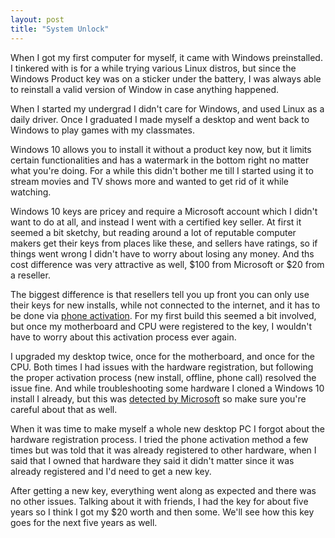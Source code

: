 ```yaml
---
layout: post
title: "System Unlock"
---
```


When I got my first computer for myself, it came with Windows preinstalled. I tinkered with is for a while trying various Linux distros, but since the Windows Product key was on a sticker under the battery, I was always able to reinstall a valid version of Window in case anything happened.

When I started my undergrad I didn't care for Windows, and used Linux as a daily driver. Once I graduated I made myself a desktop and went back to Windows to play games with my classmates.

Windows 10 allows you to install it without a product key now, but it limits certain functionalities and has a watermark in the bottom right no matter what you're doing. For a while this didn't bother me till I started using it to stream movies and TV shows more and wanted to get rid of it while watching.

Windows 10 keys are pricey and require a Microsoft account which I didn't want to do at all, and instead I went with a certified key seller. At first it seemed a bit sketchy, but reading around a lot of reputable computer makers get their keys from places like these, and sellers have ratings, so if things went wrong I didn't have to worry about losing any money. And ths cost difference was very attractive as well, $100 from Microsoft or $20 from a reseller.

The biggest difference is that resellers tell you up front you can only use their keys for new installs, while not connected to the internet, and it has to be done via [phone activation](https://support.microsoft.com/en-us/windows/product-activation-for-windows-online-support-telephone-numbers-35f6a805-1259-88b4-f5e9-b52cccef91a0). For my first build this seemed a bit involved, but once my motherboard and CPU were registered to the key, I wouldn't have to worry about this activation process ever again.

I upgraded my desktop twice, once for the motherboard, and once for the CPU. Both times I had issues with the hardware registration, but following the proper activation process (new install, offline, phone call) resolved the issue fine. And while troubleshooting some hardware I cloned a Windows 10 install I already, but this was [detected by Microsoft](https://www.gfisk.com/disk-clone-windows-activation-0xc004c008/) so make sure you're careful about that as well.

When it was time to make myself a whole new desktop PC I forgot about the hardware registration process. I tried the phone activation method a few times but was told that it was already registered to other hardware, when I said that I owned that hardware they said it didn't matter since it was already registered and I'd need to get a new key.

After getting a new key, everything went along as expected and there was no other issues. Talking about it with friends, I had the key for about five years so I think I got my $20 worth and then some. We'll see how this key goes for the next five years as well.